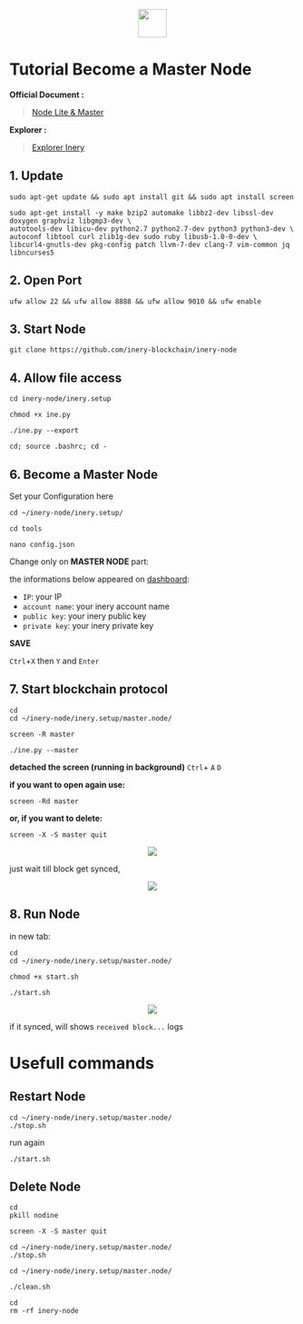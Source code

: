 <p align="center">
  <img height="50" height="auto" src="https://user-images.githubusercontent.com/38981255/184088981-3f7376ae-7039-4915-98f5-16c3637ccea3.PNG">
</p>

# Tutorial Become a Master Node

**Official Document :**
> [Node Lite & Master](https://docs.inery.io/docs/category/lite--master-nodes)

**Explorer :**
> [Explorer Inery](https://explorer.inery.io/ "Explorer Inary")

## 1. Update
```
sudo apt-get update && sudo apt install git && sudo apt install screen
```
```
sudo apt-get install -y make bzip2 automake libbz2-dev libssl-dev doxygen graphviz libgmp3-dev \
autotools-dev libicu-dev python2.7 python2.7-dev python3 python3-dev \
autoconf libtool curl zlib1g-dev sudo ruby libusb-1.0-0-dev \
libcurl4-gnutls-dev pkg-config patch llvm-7-dev clang-7 vim-common jq libncurses5
```
## 2. Open Port
```
ufw allow 22 && ufw allow 8888 && ufw allow 9010 && ufw enable
```
## 3. Start Node
```
git clone https://github.com/inery-blockchain/inery-node
```
## 4. Allow file access
```
cd inery-node/inery.setup
```
```
chmod +x ine.py
```
```
./ine.py --export
```
```
cd; source .bashrc; cd -
```
## 6. Become a Master Node
Set your Configuration here
```
cd ~/inery-node/inery.setup/
```
```
cd tools
```
```
nano config.json
```
Change only on **MASTER NODE** part:

the informations below appeared on [dashboard](testnet.inery.io/dashboard):

- `IP`: your IP
- `account name`: your inery account name
- `public key`: your inery public key
- `private key`: your inery private key

**SAVE**

`Ctrl`+`X` then `Y` and `Enter`


## 7. Start blockchain protocol
```
cd
cd ~/inery-node/inery.setup/master.node/
```
```
screen -R master
```
```
./ine.py --master
```
**detached the screen (running in background)**
`Ctrl`+ `A` `D`

**if you want to open again use:**
```
screen -Rd master
```

**or, if you want to delete:**
```
screen -X -S master quit
```

<p align="center">
  <img height="auto" height="auto" src="https://user-images.githubusercontent.com/38981255/184091596-3a11bd09-7b26-4cd9-a444-a14facf332a3.PNG">
</p>

just wait till block get synced,

<p align="center">
  <img height="auto" height="auto" src="https://user-images.githubusercontent.com/38981255/184104361-73d223ce-0f70-408d-bec8-7aefea128dc6.png">
</p>

## 8. Run Node
in new tab:

```
cd
cd ~/inery-node/inery.setup/master.node/
```
```
chmod +x start.sh
```
```
./start.sh
```

<p align="center">
  <img height="auto" height="auto" src="https://user-images.githubusercontent.com/38981255/184124841-87e95c29-2a1c-4d7e-beac-31a35549869e.PNG">
</p>


if it synced, will shows `received block...` logs

# Usefull commands
## Restart Node
```
cd ~/inery-node/inery.setup/master.node/
./stop.sh
```
run again
```
./start.sh
```
## Delete Node


```
cd
pkill nodine
```
```
screen -X -S master quit
```
```
cd ~/inery-node/inery.setup/master.node/
./stop.sh
```
```
cd ~/inery-node/inery.setup/master.node/
```
```
./clean.sh
```
```
cd
rm -rf inery-node
```
